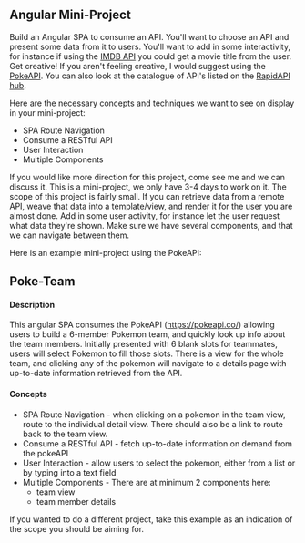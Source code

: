 ## Angular Mini-Project
Build an Angular SPA to consume an API. You'll want to choose an API and present some data from it to users. You'll want to add in some interactivity, for instance if using the [IMDB API](https://developer.imdb.com/documentation/api-documentation/getting-access/) you could get a movie title from the user. Get creative! If you aren't feeling creative, I would suggest using the [PokeAPI](https://pokeapi.co/). You can also look at the catalogue of API's listed on the [RapidAPI hub](https://rapidapi.com/hub).
 
Here are the necessary concepts and techniques we want to see on display in your mini-project: 
 - SPA Route Navigation
 - Consume a RESTful API
 - User Interaction
 - Multiple Components

If you would like more direction for this project, come see me and we can discuss it. This is a mini-project, we only have 3-4 days to work on it. The scope of this project is fairly small. If you can retrieve data from a remote API, weave that data into a template/view, and render it for the user you are almost done. Add in some user activity, for instance let the user request what data they're shown. Make sure we have several components, and that we can navigate between them.

Here is an example mini-project using the PokeAPI:

## Poke-Team
#### Description
This angular SPA consumes the PokeAPI (https://pokeapi.co/) allowing users to build a 6-member Pokemon team, and quickly look up info about the team members. Initially presented with 6 blank slots for teammates, users will select Pokemon to fill those slots. There is a view for the whole team, and clicking any of the pokemon will navigate to a details page with up-to-date information retrieved from the API.

#### Concepts
 - SPA Route Navigation - when clicking on a pokemon in the team view, route to the individual detail view. There should also be a link to route back to the team view.
 - Consume a RESTful API - fetch up-to-date information on demand from the pokeAPI
 - User Interaction - allow users to select the pokemon, either from a list or by typing into a text field
 - Multiple Components - There are at minimum 2 components here:
   - team view
   - team member details

If you wanted to do a different project, take this example as an indication of the scope you should be aiming for. 
